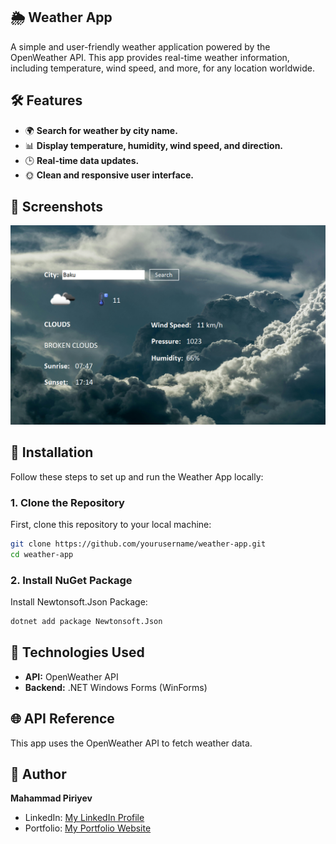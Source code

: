 ## 🌦️ Weather App
A simple and user-friendly weather application powered by the OpenWeather API. This app provides real-time weather information, including temperature, wind speed, and more, for any location worldwide.
## 🛠 Features  
- 🌍 **Search for weather by city name.**  
- 📊 **Display temperature, humidity, wind speed, and direction.**  
- 🕒 **Real-time data updates.**  
- 🌞 **Clean and responsive user interface.**
## 📸 Screenshots
![Home Page](WeatherApp/assets/ss.png) 
## 🚀 Installation  

Follow these steps to set up and run the Weather App locally:  

### 1. Clone the Repository  
First, clone this repository to your local machine:  
```bash  
git clone https://github.com/yourusername/weather-app.git  
cd weather-app
```
### 2. Install NuGet Package  
Install Newtonsoft.Json Package:
```bash  
dotnet add package Newtonsoft.Json
```
## 🧰 Technologies Used  
  
- **API:** OpenWeather API  
- **Backend:** .NET Windows Forms (WinForms)

## 🌐 API Reference
This app uses the OpenWeather API to fetch weather data.

## 👤 Author  

**Mahammad Piriyev**  

- LinkedIn: [My LinkedIn Profile](https://linkedin.com/in/mahammadpiriyev)  
- Portfolio: [My Portfolio Website](https://mahammadpiriyev.onrender.com/)  



